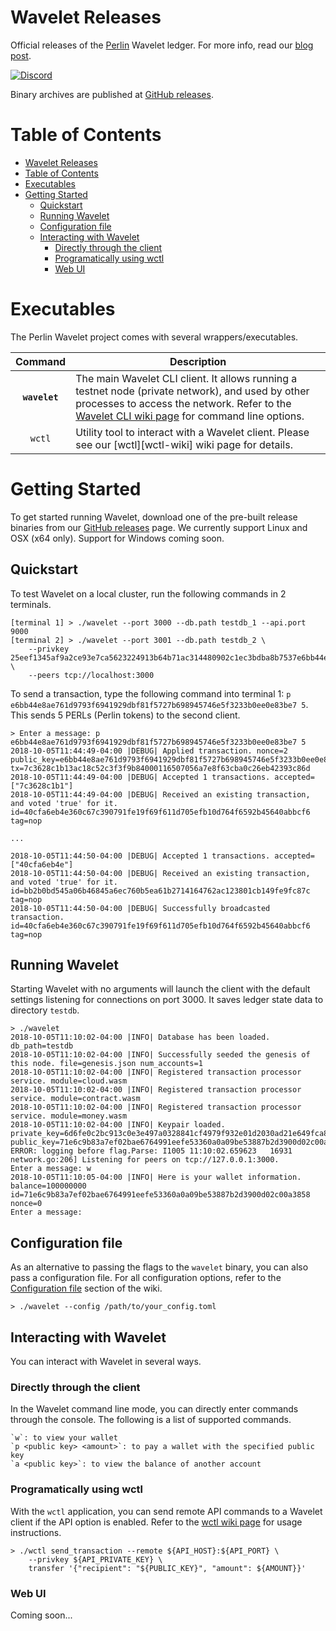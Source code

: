 # Wavelet Releases

Official releases of the [Perlin][perlin] Wavelet ledger. For more info, read our [blog post][wavelet-ledger].

[![Discord][discord-shield]][discord]

Binary archives are published at [GitHub releases][github-releases].

# Table of Contents
- [Wavelet Releases](#wavelet-releases)
- [Table of Contents](#table-of-contents)
- [Executables](#executables)
- [Getting Started](#getting-started)
    - [Quickstart](#quickstart)
    - [Running Wavelet](#running-wavelet)
    - [Configuration file](#configuration-file)
    - [Interacting with Wavelet](#interacting-with-wavelet)
        - [Directly through the client](#directly-through-the-client)
        - [Programatically using wctl](#programatically-using-wctl)
        - [Web UI](#web-ui)

# Executables

The Perlin Wavelet project comes with several wrappers/executables.

| Command    | Description |
|:----------:|-------------|
| **`wavelet`** | The main Wavelet CLI client. It allows running a testnet node (private network), and used by other processes to access the network. Refer to the [Wavelet CLI wiki page][wiki-wavelet-cli] for command line options. |
| `wctl` | Utility tool to interact with a Wavelet client. Please see our [wctl][wctl-wiki] wiki page for details. |

# Getting Started

To get started running Wavelet, download one of the pre-built release binaries from our [GitHub releases][github-releases] page. We currently support Linux and OSX (x64 only). Support for Windows coming soon.

## Quickstart

To test Wavelet on a local cluster, run the following commands in 2 terminals.

```shell
[terminal 1] > ./wavelet --port 3000 --db.path testdb_1 --api.port 9000
[terminal 2] > ./wavelet --port 3001 --db.path testdb_2 \
    --privkey 25eef1345af9a2ce93e7ca5623224913b64b71ac314480902c1ec3bdba8b7537e6bb44e8ae761d9793f6941929dbf81f5727b698945746e5f3233b0ee0e83be7 \
    --peers tcp://localhost:3000
```

To send a transaction, type the following command into terminal 1: `p e6bb44e8ae761d9793f6941929dbf81f5727b698945746e5f3233b0ee0e83be7 5`. This sends 5 PERLs (Perlin tokens) to the second client.

```shell
> Enter a message: p e6bb44e8ae761d9793f6941929dbf81f5727b698945746e5f3233b0ee0e83be7 5
2018-10-05T11:44:49-04:00 |DEBUG| Applied transaction. nonce=2 public_key=e6bb44e8ae761d9793f6941929dbf81f5727b698945746e5f3233b0ee0e83be7 tx=7c3628c1b13ac18c52c3f3f9b84000116507056a7e8f63cba0c26eb42393c86d
2018-10-05T11:44:49-04:00 |DEBUG| Accepted 1 transactions. accepted=["7c3628c1b1"]
2018-10-05T11:44:49-04:00 |DEBUG| Received an existing transaction, and voted 'true' for it. id=40cfa6eb4e360c67c390791fe19f69f611d705efb10d764f6592b45640abbcf6 tag=nop

...

2018-10-05T11:44:50-04:00 |DEBUG| Accepted 1 transactions. accepted=["40cfa6eb4e"]
2018-10-05T11:44:50-04:00 |DEBUG| Received an existing transaction, and voted 'true' for it. id=bb2b0bd545a06b46845a6ec760b5ea61b2714164762ac123801cb149fe9fc87c tag=nop
2018-10-05T11:44:50-04:00 |DEBUG| Successfully broadcasted transaction. id=40cfa6eb4e360c67c390791fe19f69f611d705efb10d764f6592b45640abbcf6 tag=nop
```

## Running Wavelet

Starting Wavelet with no arguments will launch the client with the default settings listening for connections on port 3000. It saves ledger state data to directory `testdb`.

```shell
> ./wavelet
2018-10-05T11:10:02-04:00 |INFO| Database has been loaded. db_path=testdb
2018-10-05T11:10:02-04:00 |INFO| Successfully seeded the genesis of this node. file=genesis.json num_accounts=1
2018-10-05T11:10:02-04:00 |INFO| Registered transaction processor service. module=cloud.wasm
2018-10-05T11:10:02-04:00 |INFO| Registered transaction processor service. module=contract.wasm
2018-10-05T11:10:02-04:00 |INFO| Registered transaction processor service. module=money.wasm
2018-10-05T11:10:02-04:00 |INFO| Keypair loaded. private_key=6d6fe0c2bc913c0e3e497a0328841cf4979f932e01d2030ad21e649fca8d47fe71e6c9b83a7ef02bae6764991eefe53360a0a09be53887b2d3900d02c00a3858 public_key=71e6c9b83a7ef02bae6764991eefe53360a0a09be53887b2d3900d02c00a3858
ERROR: logging before flag.Parse: I1005 11:10:02.659623   16931 network.go:206] Listening for peers on tcp://127.0.0.1:3000.
Enter a message: w
2018-10-05T11:10:05-04:00 |INFO| Here is your wallet information. balance=100000000 id=71e6c9b83a7ef02bae6764991eefe53360a0a09be53887b2d3900d02c00a3858 nonce=0
Enter a message:
```


## Configuration file

As an alternative to passing the flags to the `wavelet` binary, you can also pass a configuration file. For all configuration options, refer to the [Configuration file][wiki-wavelet-configuration-file] section of the wiki.

```shell
> ./wavelet --config /path/to/your_config.toml
```

## Interacting with Wavelet

You can interact with Wavelet in several ways.

### Directly through the client

In the Wavelet command line mode, you can directly enter commands through the console. The following is a list of supported commands.

```shell
`w`: to view your wallet
`p <public key> <amount>`: to pay a wallet with the specified public key
`a <public key>`: to view the balance of another account
```

### Programatically using wctl

With the `wctl` application, you can send remote API commands to a Wavelet client if the API option is enabled. Refer to the [wctl wiki page][wiki-wctl] for usage instructions.

```shell
> ./wctl send_transaction --remote ${API_HOST}:${API_PORT} \
    --privkey ${API_PRIVATE_KEY} \
    transfer '{"recipient": "${PUBLIC_KEY}", "amount": ${AMOUNT}}'
```

### Web UI

Coming soon...

[perlin]: https://www.perlin.net
[wavelet-ledger]: https://medium.com/perlin-network/wavelet-a-metastable-sybil-resistant-ledger-517ea7ee9031
[discord-shield]: https://img.shields.io/discord/458332417909063682.svg
[discord]: https://discord.gg/dMYfDPM
[github-releases]: https://github.com/perlin-network/wavelet-bin/releases
[wiki-wavelet-cli]: https://github.com/perlin-network/wavelet-bin/wiki/Command-Line-Options
[wiki-wctl]: https://github.com/perlin-network/wavelet-bin/wiki/wctl
[wiki-wavelet-configuration-file]: https://github.com/perlin-network/wavelet-bin/wiki/Configuration